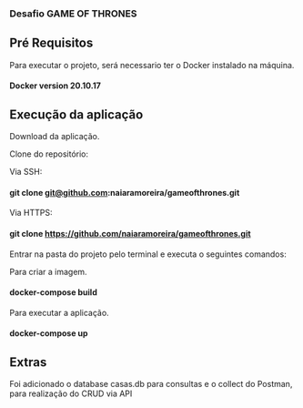 ### Desafio GAME OF THRONES

## Pré Requisitos
Para executar o projeto, será necessario ter o Docker instalado na máquina.
#### Docker version 20.10.17

## Execução da aplicação

Download da aplicação.

Clone do repositório:

Via SSH:
#### git clone git@github.com:naiaramoreira/gameofthrones.git

Via HTTPS:
#### git clone https://github.com/naiaramoreira/gameofthrones.git

Entrar na pasta do projeto pelo terminal e executa o seguintes comandos:

Para criar a imagem.
#### docker-compose build
Para executar a aplicação.
#### docker-compose up

## Extras

Foi adicionado o database casas.db para consultas e o collect do Postman, para realização do CRUD via API
